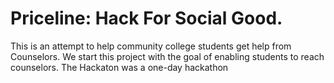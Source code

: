 # Priceline: Hack For Social Good.

This is an attempt to help community college students get help from Counselors.
We start this project with the goal of enabling students to reach counselors. The Hackaton was a one-day hackathon

